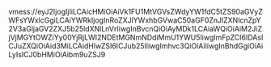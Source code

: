vmess://eyJ2IjogIjIiLCAicHMiOiAiVk1FU1MtVGVsZWdyYW1fdC5tZS90aGVyZWFsYWxlcGgiLCAiYWRkIjogInRoZXJlYWxhbGVwaC50aGF0ZnJlZXNlcnZpY2V3aGljaGV2ZXJ5b25ldXNlLnVrIiwgInBvcnQiOiAyMDk1LCAiaWQiOiAiM2JiZjVjMGYtOWZiYy00YjRjLWI2NDEtMGNmNDdiMmU1YWU5IiwgImFpZCI6IDAsICJuZXQiOiAid3MiLCAidHlwZSI6ICJub25lIiwgImhvc3QiOiAiIiwgInBhdGgiOiAiLyIsICJ0bHMiOiAibm9uZSJ9
